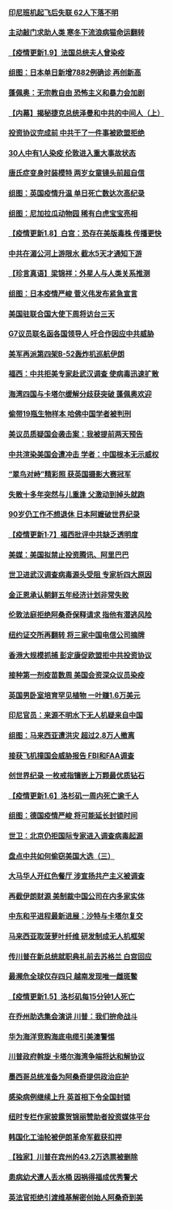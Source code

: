 #### [印尼班机起飞后失联 62人下落不明](../pages/nsc418/n12677556.md) 
#### [主动敲门求助人类 寒冬下流浪病猫命运翻转](../pages/nsc418/n12677323.md) 
#### [【疫情更新1.9】法国总统夫人曾染疫](../pages/nsc418/n12677428.md) 
#### [组图：日本单日新增7882例确诊 再创新高](../pages/nsc418/n12677337.md) 
#### [蓬佩奥：无宗教自由 恐怖主义和暴力会加剧](../pages/nsc418/n12676581.md) 
#### [【内幕】揭秘捷克总统泽曼和中共的中间人（上）](../pages/nsc418/n12675076.md) 
#### [投资协议完成前 中共干了一件事被欧盟拒绝](../pages/nsc418/n12676262.md) 
#### [30人中有1人染疫 伦敦进入重大事故状态](../pages/nsc418/n12676052.md) 
#### [唐氏症变身时装模特 两岁女童镜头前超自信](../pages/nsc418/n12675198.md) 
#### [组图：英国疫情升温 单日死亡数达次高纪录](../pages/nsc418/n12675605.md) 
#### [组图：尼加拉瓜动物园 稀有白虎宝宝亮相](../pages/nsc418/n12674617.md) 
#### [【疫情更新1.8】白宫：恐存在美版毒株 传播更快](../pages/nsc418/n12675453.md) 
#### [中共在湄公河上游限水 截水5天才通知下游](../pages/nsc418/n12675472.md) 
#### [【珍言真语】梁锦祥：外星人与人类关系推测](../pages/nsc418/n12675356.md) 
#### [组图：日本疫情严峻 菅义伟发布紧急宣言](../pages/nsc418/n12675319.md) 
#### [美国驻联合国大使下周将访台三天](../pages/nsc418/n12674713.md) 
#### [G7议员联名函各国领导人 吁合作因应中共威胁](../pages/nsc418/n12674644.md) 
#### [美军再派第四架B-52轰炸机巡航伊朗](../pages/nsc418/n12674516.md) 
#### [福西：中共拒美专家赴武汉调查 使病毒迅速扩散](../pages/nsc418/n12673909.md) 
#### [海湾四国与卡塔尔缓解分歧获突破 蓬佩奥欢迎](../pages/nsc418/n12674039.md) 
#### [偷带19瓶生物样本 哈佛中国学者被判刑](../pages/nsc418/n12673829.md) 
#### [美议员质疑国会袭击案：我被提前两天预告](../pages/nsc418/n12673857.md) 
#### [中共渲染美国会遭冲击 学者：中国根本无示威权](../pages/nsc418/n12673676.md) 
#### [“翠鸟对峙”精彩照 获英国摄影大赛冠军](../pages/nsc418/n12673448.md) 
#### [失散十多年突然与儿重逢 父激动到掉头就跑](../pages/nsc418/n12672652.md) 
#### [90岁仍工作不想退休 日本阿嬷破世界纪录](../pages/nsc418/n12672257.md) 
#### [【疫情更新1·7】福西批评中共缺乏透明度](../pages/nsc418/n12673018.md) 
#### [美媒：美国拟禁止投资腾讯、阿里巴巴](../pages/nsc418/n12672914.md) 
#### [世卫进武汉调查病毒源头受阻 专家析四大原因](../pages/nsc418/n12671152.md) 
#### [金正恩承认朝鲜五年经济计划非常失败](../pages/nsc418/n12671276.md) 
#### [伦敦法庭拒绝阿桑奇保释请求 指他有潜逃风险](../pages/nsc418/n12671341.md) 
#### [纽约证交所再翻转 将三家中国电信公司摘牌](../pages/nsc418/n12671216.md) 
#### [香港大规模抓捕 彭定康促欧盟拒中共投资协议](../pages/nsc418/n12670987.md) 
#### [接种第一剂疫苗数周 美国会资深众议员染疫](../pages/nsc418/n12671110.md) 
#### [英国男卧室培育罕见植物 一叶赚1.6万美元](../pages/nsc418/n12670071.md) 
#### [印尼官员：来源不明水下无人机疑来自中国](../pages/nsc418/n12670773.md) 
#### [组图：马来西亚遭洪灾 超过2.8万人撤离](../pages/nsc418/n12670942.md) 
#### [接获飞机撞国会威胁报告 FBI和FAA调查](../pages/nsc418/n12670947.md) 
#### [创世界纪录 一枚戒指镶嵌上万颗最优质钻石](../pages/nsc418/n12669486.md) 
#### [【疫情更新1.6】洛杉矶一周内死亡逾千人](../pages/nsc418/n12670405.md) 
#### [组图：德国疫情严峻 将可能延长封锁时间](../pages/nsc418/n12668344.md) 
#### [世卫：北京仍拒国际专家进入调查病毒起源](../pages/nsc418/n12669112.md) 
#### [盘点中共如何偷窃美国大选（三）](../pages/nsc418/n12656056.md) 
#### [大马华人开红色餐厅 涉宣扬共产主义被调查](../pages/nsc418/n12668892.md) 
#### [再截伊朗财源 美制裁中国公司在内多家实体](../pages/nsc418/n12668814.md) 
#### [中东和平进程最新进展：沙特与卡塔尔复交](../pages/nsc418/n12668714.md) 
#### [马来西亚取菠萝叶纤维 研发制成无人机框架](../pages/nsc418/n12668527.md) 
#### [传川普在新总统就职典礼前去苏格兰 白宫回应](../pages/nsc418/n12668596.md) 
#### [最濒危全球仅存四只 越南发现唯一雌斑鳖](../pages/nsc418/n12667237.md) 
#### [【疫情更新1.5】洛杉矶每15分钟1人死亡](../pages/nsc418/n12667960.md) 
#### [在乔州助选集会演讲 川普：我们拚命战斗](../pages/nsc418/n12668085.md) 
#### [华为海洋竞购海底电缆引美澳警惕](../pages/nsc418/n12667239.md) 
#### [川普政府斡旋 卡塔尔海湾争端将达和解协议](../pages/nsc418/n12666756.md) 
#### [墨西哥总统准备为阿桑奇提供政治庇护](../pages/nsc418/n12666951.md) 
#### [感染病例继续上升 英首相下令全国封锁](../pages/nsc418/n12666743.md) 
#### [纽时专栏作家披露贺锦丽赞助者投资媒体平台](../pages/nsc418/n12666439.md) 
#### [韩国化工油轮被伊朗革命军截获扣押](../pages/nsc418/n12666277.md) 
#### [【独家】川普在宾州的43.2万选票被删除](../pages/nsc418/n12666220.md) 
#### [患病幼犬遭人丢水桶 因祸得福成优秀警犬](../pages/nsc418/n12665823.md) 
#### [英法官拒绝引渡维基解密创始人阿桑奇到美](../pages/nsc418/n12665892.md) 
